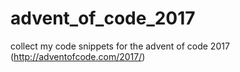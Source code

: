 # advent_of_code_2017
collect my code snippets for the advent of code 2017 (http://adventofcode.com/2017/)
